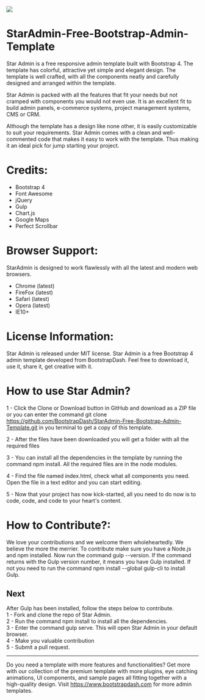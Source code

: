 <a href="https://www.bootstrapdash.com/demo/star-admin-free/index.html" target="_blank"><img src="screenshot.jpg"></a>

# StarAdmin-Free-Bootstrap-Admin-Template
Star Admin is a free responsive admin template built with Bootstrap 4. The template has colorful, attractive yet simple and elegant design. The template is well crafted, with all the components neatly and carefully designed and arranged within the template.

Star Admin is packed with all the features that fit your needs but not cramped with components you would not even use. It is an excellent fit to build admin panels, e-commerce systems,  project management systems, CMS or CRM.

Although the template has a design like none other, it is easily customizable to suit your requirements. Star Admin comes with a clean and well-commented code that makes it easy to work with the template. Thus making it an ideal pick for jump starting your project.


# Credits:

- Bootstrap 4
- Font Awesome
- jQuery
- Gulp
- Chart.js
- Google Maps
- Perfect Scrollbar

<h1>Browser Support:</h1>

StarAdmin is designed to work flawlessly with all the latest and modern web browsers.

- Chrome (latest)
- FireFox (latest)
- Safari (latest)
- Opera (latest)
- IE10+  

<h1>License Information:</h1>


Star Admin is released under MIT license. Star Admin is a free Bootstrap 4 admin template developed from BootstrapDash. Feel free to download it, use it, share it, get creative with it.

<h1>How to use Star Admin?</h1>


1 - Click the Clone or Download button in GitHub and download as a ZIP file or you can enter the command git clone https://github.com/BootstrapDash/StarAdmin-Free-Bootstrap-Admin-Template.git in you terminal to get a copy of this template.

2 - After the files have been downloaded you will get a folder with all the required files

3 - You can install all the dependencies in the template by running the command npm install. All the required files are in the node modules.

4 - Find the file named index.html, check what all components you need. Open the file in a text editor and you can start editing.

5 - Now that your project has now kick-started, all you need to do now is to code, code, and code to your heart's content.

<h1>How to Contribute?:</h1>


We love your contributions and we welcome them wholeheartedly. We believe the more the merrier.
To contribute make sure you have a Node.js and npm installed. Now run the command gulp --version. If the command returns with the Gulp version number, it means you have Gulp installed. If not you need to run the command npm install --global gulp-cli to install Gulp.

<h2>Next</h2>

After Gulp has been installed, follow the steps below to contribute.
  <br>
	1 - Fork and clone the repo of Star Admin.
  <br>
	2 - Run the command npm install to install all the dependencies.
  <br>
	3 - Enter the command gulp serve. This will open Star Admin in your default browser.
  <br>
	4 - Make you valuable contribution
  <br>
	5 - Submit a pull request.
  <hr>
	Do you need a template with more features and functionalities? Get more with our collection of the premium template with more plugins, eye catching animations, UI components, and sample pages all fitting together with a high-quality design.
Visit
  <a href="https://www.bootstrapdash.com" target="_blank">https://www.bootstrapdash.com</a> for more admin templates.
